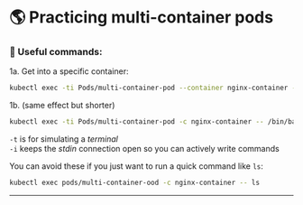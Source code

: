 # 🌎 Practicing multi-container pods

### 🚀 Useful commands:

1a. Get into a specific container:
```bash
kubectl exec -ti Pods/multi-container-pod --container nginx-container -- /bin/bash
```

1b. (same effect but shorter)
```bash
kubectl exec -ti Pods/multi-container-pod -c nginx-container -- /bin/bash
```

`-t` is for simulating a *terminal* <br>
`-i` keeps the *stdin* connection open so you can actively write commands

You can avoid these if you just want to run a quick command like `ls`:
```bash
kubectl exec pods/multi-container-ood -c nginx-container -- ls
```

---
